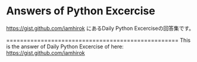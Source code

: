 
Answers of Python Excercise
===========================

https://gist.github.com/iamhirok
にあるDaily Python Excerciseの回答集です。　

==================================================
This is the answer of Daily Python Excercise of here:
https://gist.github.com/iamhirok
